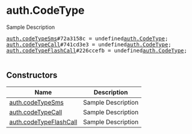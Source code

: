 # auth.CodeType

Sample Description

<pre>
<a href="../constructor/auth.codeTypeSms">auth.codeTypeSms</a>#72a3158c = undefined<a href="../type/auth.CodeType.md">auth.CodeType</a>;
<a href="../constructor/auth.codeTypeCall">auth.codeTypeCall</a>#741cd3e3 = undefined<a href="../type/auth.CodeType.md">auth.CodeType</a>;
<a href="../constructor/auth.codeTypeFlashCall">auth.codeTypeFlashCall</a>#226ccefb = undefined<a href="../type/auth.CodeType.md">auth.CodeType</a>;

</pre>

## Constructors

| Name | Description |
|------|-------------|
| [auth.codeTypeSms](../constructor/auth.codeTypeSms.md) | Sample Description |
| [auth.codeTypeCall](../constructor/auth.codeTypeCall.md) | Sample Description |
| [auth.codeTypeFlashCall](../constructor/auth.codeTypeFlashCall.md) | Sample Description |

